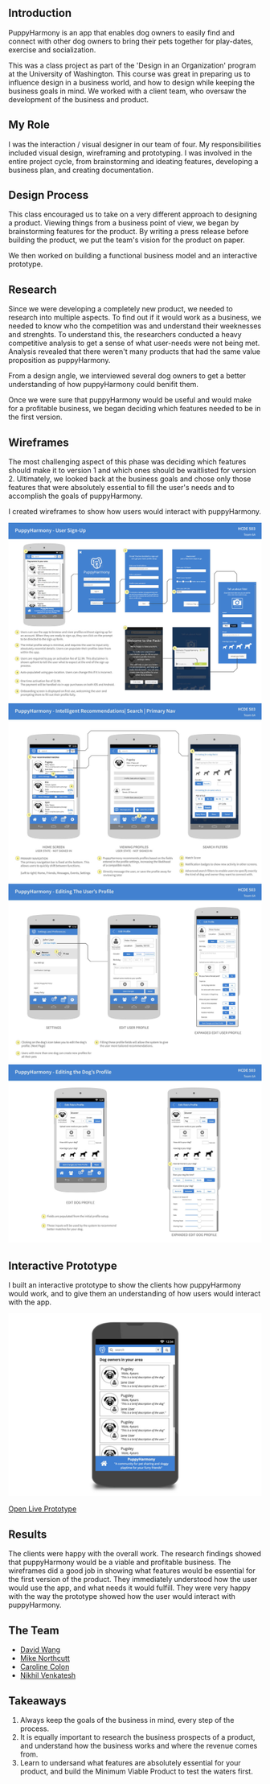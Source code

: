 ## Introduction

PuppyHarmony is an app that enables dog owners to easily find and connect with other dog owners to bring their pets together for play-dates, exercise and socialization. 

This was a class project as part of the 'Design in an Organization' program at the University of Washington. This course was great in preparing us to influence design in a business world, and how to design while keeping the business goals in mind. We worked with a client team, who oversaw the development of the business and product.

## My Role

I was the interaction / visual designer in our team of four. My responsibilities included visual design, wireframing and prototyping. I was involved in the entire project cycle, from brainstorming and ideating features, developing a business plan, and creating documentation.

## Design Process

This class encouraged us to take on a very different approach to designing a product. Viewing things from a business point of view, we began by brainstorming features for the product. By writing a press release before building the product, we put the team's vision for the product on paper. 

We then worked on building a functional business model and an interactive prototype.

## Research

Since we were developing a completely new product, we needed to research into multiple aspects. To find out if it would work as a business, we needed to know who the competition was and understand their weeknesses and strenghts. To understand this, the researchers conducted a heavy competitive analysis to get a sense of what user-needs were not being met. Analysis revealed that there weren't many products that had the same value proposition as puppyHarmony.

From a design angle, we interviewed several dog owners to get a better understanding of how puppyHarmony could benifit them.

Once we were sure that puppyHarmony would be useful and would make for a profitable business, we began deciding which features needed to be in the first version.

## Wireframes

The most challenging aspect of this phase was deciding which features should make it to version 1 and which ones should be waitlisted for version 2. Ultimately, we looked back at the business goals and chose only those features that were absolutely essential to fill the user's needs and to accomplish the goals of puppyHarmony.

I created wireframes to show how users would interact with puppyHarmony.

![User Sign-Up Wireframes](assets/img/projects/puppyharmony/wireframes-1.jpg)
![Puppy Harmony Screen Wireframes](assets/img/projects/puppyharmony/wireframes-2.jpg)
![User Profile Wireframes](assets/img/projects/puppyharmony/wireframes-3.jpg)
![Dog Profile Wireframes](assets/img/projects/puppyharmony/wireframes-4.jpg)

## Interactive Prototype

I built an interactive prototype to show the clients how puppyHarmony would work, and to give them an understanding of how users would interact with the app. 

![Prototype Link](assets/img/projects/puppyharmony/prototype-1.jpg)

<div class="ext-link">
<a role="button" class="button" href="https://indigodesigned.com/share/run/rv0hkyqf4jzb" target="_blank">Open Live Prototype</a>
</div>

## Results

The clients were happy with the overall work. The research findings showed that puppyHarmony would be a viable and profitable business. The wireframes did a good job in showing what features would be essential for the first version of the product. They immediately understood how the user would use the app, and what needs it would fulfill. They were very happy with the way the prototype showed how the user would interact with puppyHarmony.

## The Team

<div class="team">
<ul>
<li><a target="_blank" href="https://www.linkedin.com/in/daviddw">David Wang</a></li>
<li><a target="_blank" href="https://www.linkedin.com/in/mikenorthcutt">Mike Northcutt</a></li>
<li><a target="_blank" href="https://www.linkedin.com/in/carolinecolon">Caroline Colon</a></li>
<li><a href="#" href="https://www.linkedin.com/in/nvenk">Nikhil Venkatesh</a></li>
</ul>
</div>

## Takeaways

1. Always keep the goals of the business in mind, every step of the process.
2. It is equally important to research the business prospects of a product, and understand how the business works and where the revenue comes from.
3. Learn to undersand what features are absolutely essential for your product, and build the Minimum Viable Product to test the waters first.
